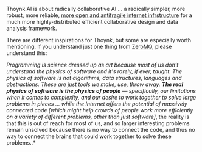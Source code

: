 Thoynk.AI is about radically collaborative AI ... a radically simpler, more robust, more reliable, [more open and antifragile internet infrstructure](https://medium.com/@getongab/we-are-at-war-for-a-free-and-open-internet-426629fba4bf) for a much more highly-distributed efficient collaborative design and data analysis framework.

There are different inspirations for Thoynk, but some are especially worth mentioning. If you understand just one thing from [ZeroMQ](http://zguide.zeromq.org/page:all), please understand this:

*Programming is science dressed up as art because most of us don't understand the physics of software and it's rarely, if ever, taught. The physics of software is not algorithms, data structures, languages and abstractions. These are just tools we make, use, throw away. **The real physics of software is the physics of people** *— specifically, our limitations when it comes to complexity, and our desire to work together to solve large problems in pieces ... while the Internet offers the potential of massively connected code* [which might help crowds of people work more efficiently on a variety of different problems, other than just software]*, the reality is that this is out of reach for most of us, and so larger interesting problems remain unsolved because there is no way to connect the code, and thus no way to connect the brains that could work together to solve these problems..*
